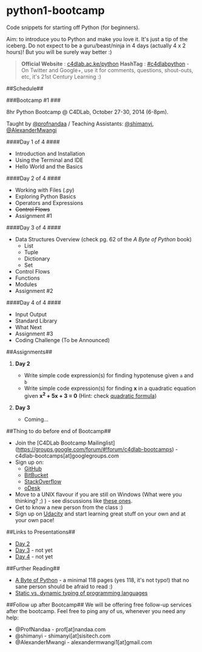 python1-bootcamp
================

Code snippets for starting off Python (for beginners).

Aim: to introduce you to Python and make you love it. It's just a tip of the iceberg. Do not expect to be a guru/beast/ninja in 4 days (actually 4 x 2 hours)! But you will be surely way better :)

> **Official Website** : [c4dlab.ac.ke/python](http://www.c4dlab.ac.ke/python)
> **HashTag** : [#c4dlabpython](#) - On Twitter and Google+, use it for comments, questions, shout-outs, etc, it's 21st Century Learning :)

##Schedule##

###Bootcamp #1 ###

8hr Python Bootcamp @ C4DLab, October 27-30, 2014 (6-8pm).

Taught by [@profnandaa](https://github.com/profnandaa) / Teaching Assistants: [@shimanyi](https://github.com/shimanyi), [@AlexanderMwangi](https://github.com/AlexanderMwangi)

####Day 1 of 4 ####
* Introduction and Installation
* Using the Terminal and IDE
* Hello World and the Basics

####Day 2 of 4 ####
* Working with Files (.py)
* Exploring Python Basics
* Operators and Expressions
* ~~Control Flows~~
* Assignment #1

####Day 3 of 4 ####
* Data Structures Overview (check pg. 62 of the _A Byte of Python_ book)
	* List
	* Tuple
	* Dictionary
	* Set
* Control Flows
* Functions
* Modules
* Assignment #2

####Day 4 of 4 ####
* Input Output
* Standard Library
* What Next
* Assignment #3
* Coding Challenge (To be Announced)

##Assignments##
1. **Day 2**
	* Write simple code expression(s) for finding hypotenuse given `a` and `b`
	* Write simple code expression(s) for finding **x** in a quadratic equation given **x<sup>2</sup> + 5x + 3 = 0** (Hint: check [quadratic formula](http://en.wikipedia.org/wiki/Quadratic_formula))

2. **Day 3**
	* Coming...

##Thing to do before end of Bootcamp##
* Join the [C4DLab Bootcamp Mailinglist] (https://groups.google.com/forum/#!forum/c4dlab-bootcamps) - c4dlab-bootcamps[at]googlegroups.com
* Sign up on:
	* [GitHub](https://github.com/)
	* [BitBucket](https://bitbucket.org/)
	* [StackOverflow](https://stackoverflow.com/users/signup)
	* [oDesk](https://www.odesk.com/)
* Move to a UNIX flavour if you are still on Windows (What were you thinking? ;) ) - see discussions like [these ones](http://www.reddit.com/r/learnprogramming/comments/1ugvgh/is_linux_better_for_programming/).
* Get to know a new person from the class :)
* Sign up on [Udacity](https://www.udacity.com/) and start learning great stuff on your own and at your own pace! 

##Links to Presentations##
* [Day 2](https://docs.google.com/presentation/d/1_qRTegFIwTGfvnjzZ_txHI9BxKThS2MXXddG8IK_74k/pub?start=false&loop=false&delayms=3000)
* [Day 3](#) - not yet
* [Day 4](#) - not yet

##Further Reading##
* [A Byte of Python](http://files.swaroopch.com/python/byte_of_python.pdf) - a minimal 118 pages (yes 118, it's not typo!) that no sane person should be afraid to read :)
* [Static vs. dynamic typing of programming languages](http://pythonconquerstheuniverse.wordpress.com/2009/10/03/static-vs-dynamic-typing-of-programming-languages/)

##Follow up after Bootcamp##
We will be offering free follow-up services after the bootcamp. Feel free to ping any of us, whenever you need any help:
* @ProfNandaa - prof[at]nandaa.com
* @shimanyi - shimanyi[at]sisitech.com 
* @AlexanderMwangi - alexandermwangi1[at]gmail.com
